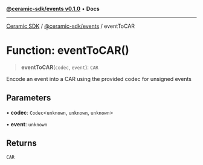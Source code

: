 [**@ceramic-sdk/events v0.1.0**](../README.md) • **Docs**

***

[Ceramic SDK](../../../README.md) / [@ceramic-sdk/events](../README.md) / eventToCAR

# Function: eventToCAR()

> **eventToCAR**(`codec`, `event`): `CAR`

Encode an event into a CAR using the provided codec for unsigned events

## Parameters

• **codec**: `Codec`\<`unknown`, `unknown`, `unknown`\>

• **event**: `unknown`

## Returns

`CAR`

